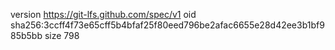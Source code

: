 version https://git-lfs.github.com/spec/v1
oid sha256:3ccff4f73e65cff5b4bfaf25f80eed796be2afac6655e28d42ee3b1bf985b5bb
size 798

